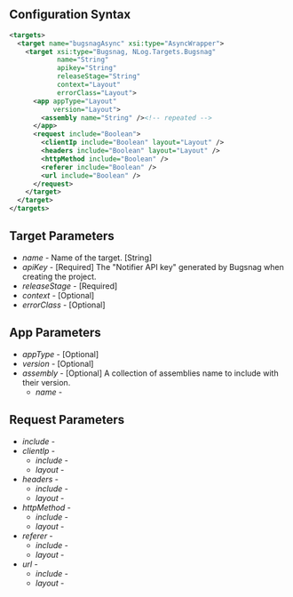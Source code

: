 ## Configuration Syntax
```xml
<targets>
  <target name="bugsnagAsync" xsi:type="AsyncWrapper">
    <target xsi:type="Bugsnag, NLog.Targets.Bugsnag"
            name="String" 
            apikey="String"
            releaseStage="String"
            context="Layout"
            errorClass="Layout">
      <app appType="Layout"
           version="Layout">
        <assembly name="String" /><!-- repeated -->
      </app>
      <request include="Boolean">
        <clientIp include="Boolean" layout="Layout" />
        <headers include="Boolean" layout="Layout" />
        <httpMethod include="Boolean" />
        <referer include="Boolean" />
        <url include="Boolean" />
      </request>
    </target>
  </target>
</targets>
```
## Target Parameters
* _name_ - Name of the target. [String] 
* _apiKey_ - [Required] The "Notifier API key"  generated by Bugsnag when creating the project.
* _releaseStage_ - [Required]
* _context_ - [Optional]
* _errorClass_ - [Optional]

## App Parameters
* _appType_ - [Optional]
* _version_ - [Optional]
* _assembly_ - [Optional] A collection of assemblies name to include with their version.
    * _name_ - 
    
## Request Parameters
* _include_ - 
* _clientIp_ -
    * _include_ -
    * _layout_ -
* _headers_ -
    * _include_ -
    * _layout_ -
* _httpMethod_ -
    * _include_ -
    * _layout_ -
* _referer_ -
    * _include_ -
    * _layout_ -
* _url_ -
    * _include_ -
    * _layout_ -
    
